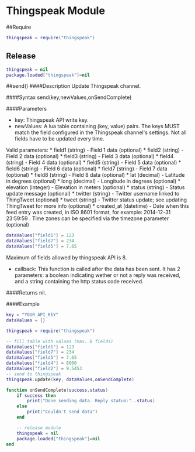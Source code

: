 # Thingspeak Module

##Require
```lua
thingspeak = require("thingspeak")
```
## Release
```lua
thingspeak = nil
package.loaded["thingspeak"]=nil
```

<a id="thingspeak_send"></a>
##send()
####Description
Update Thingspeak channel.<br />

####Syntax
send(key,newValues,onSendComplete)

####Parameters
* key: Thingspeak API write key.<br />
* newValues: A lua table containing (key, value) pairs. The keys MUST match the field configured in the Thingspeak channel's settings. Not all fields have to be updated every time. <br />

Valid parameters:
    * field1 (string) - Field 1 data (optional)
    * field2 (string) - Field 2 data (optional)
    * field3 (string) - Field 3 data (optional)
    * field4 (string) - Field 4 data (optional)
    * field5 (string) - Field 5 data (optional)
    * field6 (string) - Field 6 data (optional)
    * field7 (string) - Field 7 data (optional)
    * field8 (string) - Field 8 data (optional)
    * lat (decimal) - Latitude in degrees (optional)
    * long (decimal) - Longitude in degrees (optional)
    * elevation (integer) - Elevation in meters (optional)
    * status (string) - Status update message (optional)
    * twitter (string) - Twitter username linked to ThingTweet (optional)
    * tweet (string) - Twitter status update; see updating ThingTweet for more info (optional)
    * created_at (datetime) - Date when this feed entry was created, in ISO 8601 format, for example: 2014-12-31 23:59:59 . Time zones can be specified via the timezone parameter (optional)

```lua
dataValues["field1"] = 123
dataValues["field7"] = 234
dataValues["field5"] = 7.65
```
Maximum of fields allowed by thingspeak API is 8.<br />

* callback: This function is called after the data has been sent. It has 2 parameters: a  boolean indicating wether or not a reply was received, and a string containing the http status code received. <br />


####Returns
nil.<br />

####Example
```lua
key = "YOUR_API_KEY"
dataValues = {}

thingspeak = require("thingspeak")

-- fill table with values (max. 8 fields)
dataValues["field1"] = 123
dataValues["field7"] = 234
dataValues["field5"] = 7.65
dataValues["field4"] = 8000
dataValues["field2"] = 9.5453
-- send to thingspeak
thingspeak.update(key, dataValues,onSendComplete)

function onSendComplete(success,status) 
    if success then 
        print("Done sending data. Reply status:"..status)
    else
        print("Couldn't send data")
    end

    -- release module
    thingspeak = nil
    package.loaded["thingspeak"]=nil
end
```
